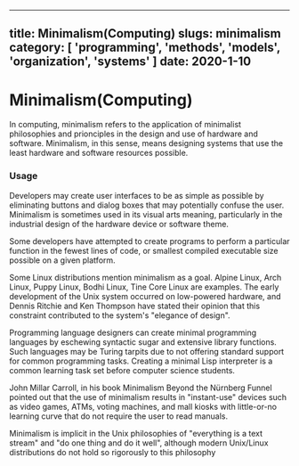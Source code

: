 ----
title: Minimalism(Computing)
slugs: minimalism
category: [ 'programming', 'methods', 'models', 'organization', 'systems' ]
date: 2020-1-10
----

# Minimalism(Computing)

In computing, minimalism refers to the application of minimalist philosophies and prionciples in the design and use of hardware and software. Minimalism, in this sense, means designing systems that use the least hardware and software resources possible.

### Usage
Developers may create user interfaces to be as simple as possible by eliminating buttons and dialog boxes that may potentially confuse the user. Minimalism is sometimes used in its visual arts meaning, particularly in the industrial design of the hardware device or software theme.

Some developers have attempted to create programs to perform a particular function in the fewest lines of code, or smallest compiled executable size possible on a given platform.

Some Linux distributions mention minimalism as a goal. Alpine Linux, Arch Linux, Puppy Linux, Bodhi Linux, Tine Core Linux are examples. The early development of the Unix system occurred on low-powered hardware, and Dennis Ritchie and Ken Thompson have stated their opinion that this constraint contributed to the system's "elegance of design".

Programming language designers can create minimal programming languages by eschewing syntactic sugar and extensive library functions. Such languages may be Turing tarpits due to not offering standard support for common programming tasks. Creating a minimal Lisp interpreter is a common learning task set before computer science students.

John Millar Carroll, in his book Minimalism Beyond the Nürnberg Funnel pointed out that the use of minimalism results in "instant-use" devices such as video games, ATMs, voting machines, and mall kiosks with little-or-no learning curve that do not require the user to read manuals.

Minimalism is implicit in the Unix philosophies of "everything is a text stream" and "do one thing and do it well", although modern Unix/Linux distributions do not hold so rigorously to this philosophy